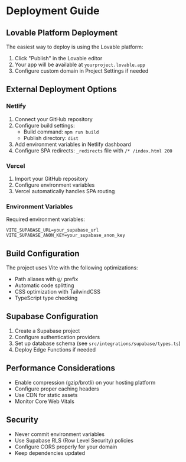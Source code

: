 
# Deployment Guide

## Lovable Platform Deployment

The easiest way to deploy is using the Lovable platform:

1. Click "Publish" in the Lovable editor
2. Your app will be available at `yourproject.lovable.app`
3. Configure custom domain in Project Settings if needed

## External Deployment Options

### Netlify

1. Connect your GitHub repository
2. Configure build settings:
   - Build command: `npm run build`
   - Publish directory: `dist`
3. Add environment variables in Netlify dashboard
4. Configure SPA redirects: `_redirects` file with `/* /index.html 200`

### Vercel

1. Import your GitHub repository
2. Configure environment variables
3. Vercel automatically handles SPA routing

### Environment Variables

Required environment variables:
```
VITE_SUPABASE_URL=your_supabase_url
VITE_SUPABASE_ANON_KEY=your_supabase_anon_key
```

## Build Configuration

The project uses Vite with the following optimizations:
- Path aliases with `@/` prefix
- Automatic code splitting
- CSS optimization with TailwindCSS
- TypeScript type checking

## Supabase Configuration

1. Create a Supabase project
2. Configure authentication providers
3. Set up database schema (see `src/integrations/supabase/types.ts`)
4. Deploy Edge Functions if needed

## Performance Considerations

- Enable compression (gzip/brotli) on your hosting platform
- Configure proper caching headers
- Use CDN for static assets
- Monitor Core Web Vitals

## Security

- Never commit environment variables
- Use Supabase RLS (Row Level Security) policies
- Configure CORS properly for your domain
- Keep dependencies updated
